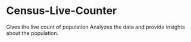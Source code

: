 # Census-Live-Counter
Gives the live count of population
Analyzes the data and provide insights about the population.
